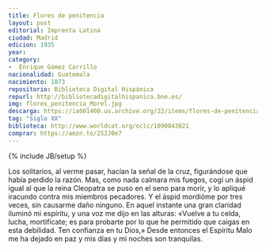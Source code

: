 ```yaml
---
title: Flores de penitencia
layout: post
editorial: Imprenta Latina
ciudad: Madrid
edicion: 1935
year: 
category:
-  Enrique Gómez Carrillo
nacionalidad: Guatemala
nacimiento: 1873
repositorio: Biblioteca Digital Hispánica
repurl: http://bibliotecadigitalhispanica.bne.es/
img: flores_penitencia_Morel.jpg
descarga: https://ia601400.us.archive.org/22/items/flores-de-penitencia/Flores%20de%20penitencia.pdf
tag: "Siglo XX"
biblioteca: http://www.worldcat.org/oclc/1090843821
comprar: https://amzn.to/2S2J0e7
---
```

{% include JB/setup %}

Los solitarios, al verme pasar, hacían la señal de la cruz, figurándose que había perdido la razón. Mas, como nada calmara mis fuegos, cogí un áspid igual al que la reina Cleopatra se puso en el seno para morir, y lo apliqué iracundo contra mis miembros pecadores. Y el áspid mordióme por tres veces, sin causarme daño ninguno. En aquel instante una gran claridad iluminó mi espíritu, y una voz me dijo en las alturas: «Vuelve a tu celda, lucha, mortifícate; es para probarte por lo que he permitido que caigas en esta debilidad. Ten confianza en tu Dios,» Desde entonces el Espíritu Malo me ha dejado en paz y mis días y mi noches son tranquilas.

